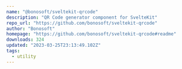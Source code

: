 ```yaml
---
name: "@bonosoft/sveltekit-qrcode"
description: "QR Code generator component for SvelteKit"
repo_url: "https://github.com/bonosoft/sveltekit-qrcode"
author: "Bonosoft"
homepage: "https://github.com/bonosoft/sveltekit-qrcode#readme"
downloads: 324
updated: "2023-03-25T23:13:49.102Z"
tags: 
  - utility
---
```


